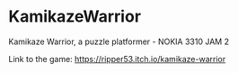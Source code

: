 # KamikazeWarrior
Kamikaze Warrior, a puzzle platformer - NOKIA 3310 JAM 2

Link to the game: https://ripper53.itch.io/kamikaze-warrior
